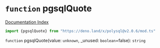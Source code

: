 # `function` pgsqlQuote

[Documentation Index](../README.md)

```ts
import {pgsqlQuote} from "https://deno.land/x/polysql@v2.0.6/mod.ts"
```

`function` pgsqlQuote(value: `unknown`, \_unused: `boolean`=false): `string`

